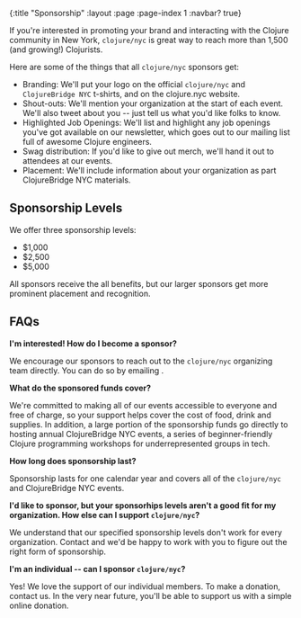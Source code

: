 {:title "Sponsorship"
 :layout :page
 :page-index 1
 :navbar? true}

If you're interested in promoting your brand and interacting with the Clojure
community in New York, `clojure/nyc` is great way to reach more than 1,500 (and growing!)
Clojurists.

Here are some of the things that all `clojure/nyc` sponsors get:

- Branding: We'll put your logo on the official `clojure/nyc` and
  `ClojureBridge NYC` t-shirts, and on the clojure.nyc website.
- Shout-outs: We'll mention your organization at the start of each event. We'll
  also tweet about you -- just tell us what you'd like folks to know.
- Highlighted Job Openings: We'll list and highlight any job openings you've
  got available on our newsletter, which goes out to our mailing list full of
  awesome Clojure engineers.
- Swag distribution: If you'd like to give out merch, we'll hand it out to attendees at our
  events.
- Placement: We'll include information about your organization as part
  ClojureBridge NYC materials.

## Sponsorship Levels

We offer three sponsorship levels:

- $1,000
- $2,500
- $5,000

All sponsors receive the all benefits, but our larger sponsors get more prominent
placement and recognition.

## FAQs

**I'm interested! How do I become a sponsor?**

We encourage our sponsors to reach out to the `clojure/nyc` organizing team
directly. You can do so by emailing
<a href="javascript:location='mailto:\u006a\u006f\u0072\u0067\u0065\u0040\u0063\u006c\u006f\u006a\u0075\u0072\u0065\u002e\u006e\u0079\u0063';void 0"><script type="text/javascript">document.write('\u006a\u006f\u0072\u0067\u0065\u0040\u0063\u006c\u006f\u006a\u0075\u0072\u0065\u002e\u006e\u0079\u0063')</script></a>.

**What do the sponsored funds cover?**

We're committed to making all of our events accessible to everyone and free of
charge, so your support helps cover the cost of food, drink and supplies. In
addition, a large portion of the sponsorship funds go directly to hosting
annual ClojureBridge NYC events, a series of beginner-friendly Clojure
programming workshops for underrepresented groups in tech.

**How long does sponsorship last?**

Sponsorship lasts for one calendar year and covers all of the `clojure/nyc` and
ClojureBridge NYC events.

**I'd like to sponsor, but your sponsorhips levels aren't a good fit for my
organization. How else can I support `clojure/nyc`?**

We understand that our specified sponsorship levels don't work for every
organization. Contact <a href="javascript:location='mailto:\u006a\u006f\u0072\u0067\u0065\u0040\u0063\u006c\u006f\u006a\u0075\u0072\u0065\u002e\u006e\u0079\u0063';void 0"><script type="text/javascript">document.write('\u006a\u006f\u0072\u0067\u0065\u0040\u0063\u006c\u006f\u006a\u0075\u0072\u0065\u002e\u006e\u0079\u0063')</script></a>
and we'd be happy to work with you to figure out the right form of sponsorship.

**I'm an individual -- can I sponsor `clojure/nyc`?**

Yes! We love the support of our individual members. To make a donation, contact us. In the very near future, you'll be able to support us with a simple online donation.
